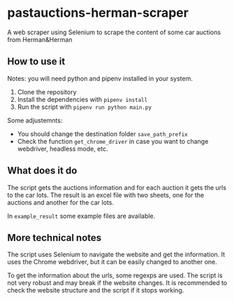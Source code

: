 # pastauctions-herman-scraper
A web scraper using Selenium to scrape the content of some car auctions from Herman&amp;Herman

## How to use it

Notes: you will need python and pipenv installed in your system.

1. Clone the repository
2. Install the dependencies with `pipenv install`
3. Run the script with `pipenv run python main.py`

Some adjustemnts:
- You should change the destination folder `save_path_prefix`
- Check the function `get_chrome_driver` in case you want to change webdriver, headless mode, etc.

## What does it do

The script gets the auctions information and for each auction it gets the urls to the car lots. The result is an excel file with two sheets, one for the auctions and another for the car lots.

In `example_result` some example files are available.

## More technical notes

The script uses Selenium to navigate the website and get the information. It uses the Chrome webdriver, but it can be easily changed to another one.

To get the information about the urls, some regexps are used. The script is not very robust and may break if the website changes. It is recommended to check the website structure and the script if it stops working.